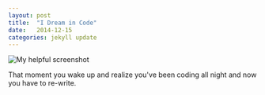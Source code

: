 ```yaml
---
layout: post
title:  "I Dream in Code"
date:   2014-12-15
categories: jekyll update
---
```

![My helpful screenshot]({{site.url}}/assets/programmers_life.jpg)

That moment you wake up and realize you've been coding all night and now you have to re-write.  
